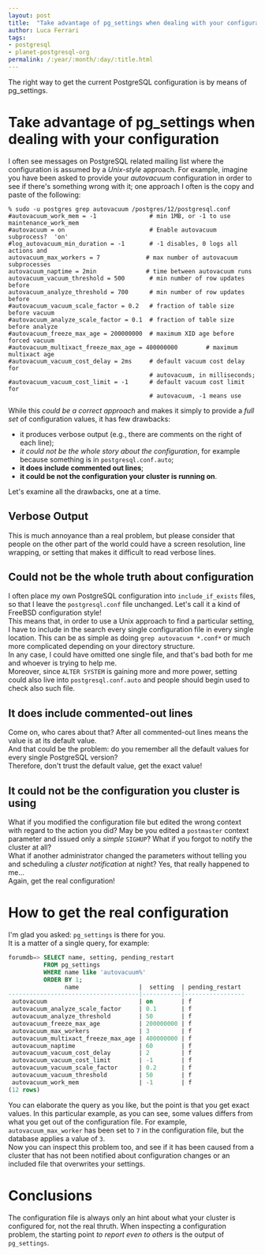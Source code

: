 ```yaml
---
layout: post
title:  "Take advantage of pg_settings when dealing with your configuration"
author: Luca Ferrari
tags:
- postgresql
- planet-postgresql-org
permalink: /:year/:month/:day/:title.html
---
```

The right way to get the current PostgreSQL configuration is by means of pg_settings.

# Take advantage of pg_settings when dealing with your configuration

I often see messages on PostgreSQL related mailing list where the configuration is assumed by a *Unix-style* approach. For example, imagine you have been asked to provide your *autovacuum* configuration in order to see if there's something wrong with it; one approach I often is the copy and paste of the following:

```
% sudo -u postgres grep autovacuum /postgres/12/postgresql.conf
#autovacuum_work_mem = -1               # min 1MB, or -1 to use maintenance_work_mem
#autovacuum = on                        # Enable autovacuum subprocess?  'on'
#log_autovacuum_min_duration = -1       # -1 disables, 0 logs all actions and
autovacuum_max_workers = 7             # max number of autovacuum subprocesses
autovacuum_naptime = 2min              # time between autovacuum runs
autovacuum_vacuum_threshold = 500       # min number of row updates before
autovacuum_analyze_threshold = 700      # min number of row updates before
#autovacuum_vacuum_scale_factor = 0.2   # fraction of table size before vacuum
#autovacuum_analyze_scale_factor = 0.1  # fraction of table size before analyze
#autovacuum_freeze_max_age = 200000000  # maximum XID age before forced vacuum
#autovacuum_multixact_freeze_max_age = 400000000        # maximum multixact age
#autovacuum_vacuum_cost_delay = 2ms     # default vacuum cost delay for
                                        # autovacuum, in milliseconds;
#autovacuum_vacuum_cost_limit = -1      # default vacuum cost limit for
                                        # autovacuum, -1 means use
```

While this *could be a correct approach* and makes it simply to provide a *full set* of configuration values, it has few drawbacks:
- it produces verbose output (e.g., there are comments on the right of each line);
- *it could not be the whole story about the configuration*, for example because something is in  `postgresql.conf.auto`;
- **it does include commented out lines**;
- **it could be not the configuration your cluster is running on**.

Let's examine all the drawbacks, one at a time.

## Verbose Output

This is much annoyance than a real problem, but please consider that people on the other part of the world could have a screen resolution, line wrapping, or setting that makes it difficult to read verbose lines.

## Could not be the whole truth about configuration

I often place my own PostgreSQL configuration into `include_if_exists` files, so that I leave the `postgresql.conf` file unchanged. Let's call it a kind of FreeBSD configuration style!
<br/>
This means that, in order to use a Unix approach to find a particular setting, I have to include in the search every single configuration file in every single location. This can be as simple as doing `grep autovacuum *.conf*` or much more complicated depending on your directory structure.
<br/>
In any case, I could have omitted one single file, and that's bad both for me and whoever is trying to help me.
<br/>
Moreover, since `ALTER SYSTEM` is gaining more and more power, setting could also live into `postgresql.conf.auto` and people should begin used to check also such file.

## It does include commented-out lines

Come on, who cares about that? After all commented-out lines means the value is at its default value.
<br/>
And that could be the problem: do you remember all the default values for every single PostgreSQL version?
<br/>
Therefore, don't trust the default value, get the exact value!

## It could not be the configuration you cluster is using

What if you modified the configuration file but edited the wrong context with regard to the action you did? May be you edited a `postmaster` context parameter and issued only a *simple* `SIGHUP`? What if you forgot to notify the cluster at all?
<br/>
What if another administrator changed the parameters without telling you and scheduling a *cluster notification* at night? Yes, that really happened to me...
<br/>
Again, get the real configuration!

# How to get the real configuration

I'm glad you asked: `pg_settings` is there for you.
<br/>
It is a matter of a single query, for example:

```sql
forumdb=> SELECT name, setting, pending_restart 
          FROM pg_settings 
          WHERE name like 'autovacuum%' 
          ORDER BY 1;
                name                 |  setting  | pending_restart 
-------------------------------------|-----------|-----------------
 autovacuum                          | on        | f
 autovacuum_analyze_scale_factor     | 0.1       | f
 autovacuum_analyze_threshold        | 50        | f
 autovacuum_freeze_max_age           | 200000000 | f
 autovacuum_max_workers              | 3         | f
 autovacuum_multixact_freeze_max_age | 400000000 | f
 autovacuum_naptime                  | 60        | f
 autovacuum_vacuum_cost_delay        | 2         | f
 autovacuum_vacuum_cost_limit        | -1        | f
 autovacuum_vacuum_scale_factor      | 0.2       | f
 autovacuum_vacuum_threshold         | 50        | f
 autovacuum_work_mem                 | -1        | f
(12 rows)

```
You can elaborate the query as you like, but the point is that you get exact values. In this particular example, as you can see, some values differs from what you get out of the configuration file. For example, `autovacuum_max_worker` has been set to `7` in the configuration file, but the database applies a value of `3`.
<br/>
Now you can inspect this problem too, and see if it has been caused from a cluster that has not been notified about configuration changes or an included file that overwrites your settings.


# Conclusions

The configuration file is always only an hint about what your cluster is configured for, not the real thruth.
When inspecting a configuration problem, the starting point *to report even to others* is the output of `pg_settings`.
